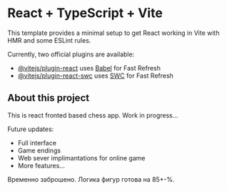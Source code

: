 # React + TypeScript + Vite

This template provides a minimal setup to get React working in Vite with HMR and some ESLint rules.

Currently, two official plugins are available:

- [@vitejs/plugin-react](https://github.com/vitejs/vite-plugin-react/blob/main/packages/plugin-react/README.md) uses [Babel](https://babeljs.io/) for Fast Refresh
- [@vitejs/plugin-react-swc](https://github.com/vitejs/vite-plugin-react-swc) uses [SWC](https://swc.rs/) for Fast Refresh


## About this project
This is react fronted based chess app. Work in progress...

Future updates: 

- Full interface
- Game endings
- Web sever implimantations for online game
- More features...

Временно заброшено. Логика фигур готова на 85+-%. 

